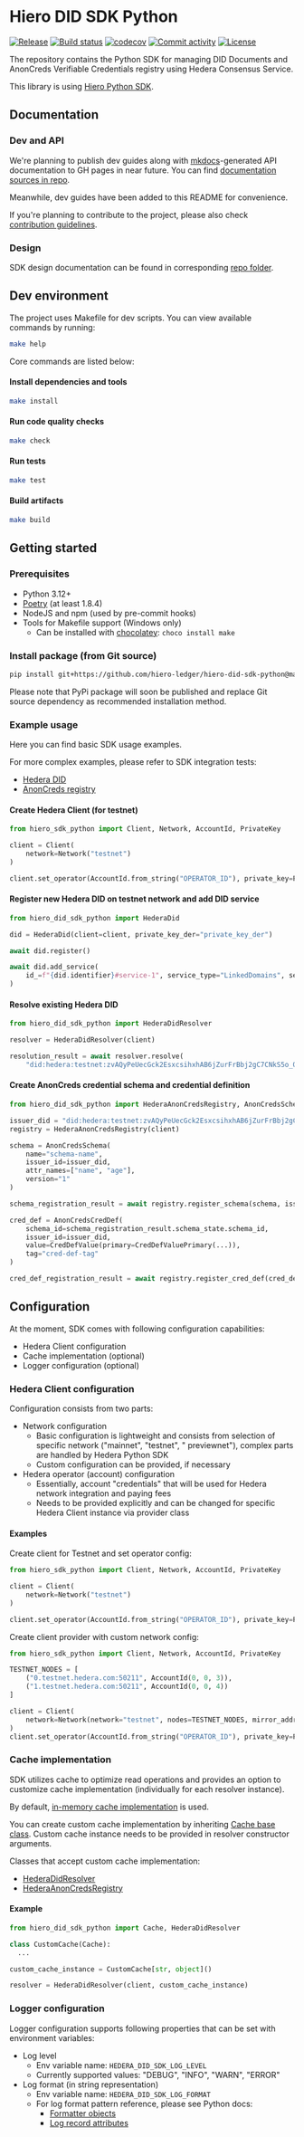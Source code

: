 # Hiero DID SDK Python

[![Release](https://img.shields.io/github/v/release/hiero-ledger/hiero-did-sdk-python)](https://img.shields.io/github/v/release/hiero-ledger/hiero-did-sdk-python)
[![Build status](https://img.shields.io/github/actions/workflow/status/hiero-ledger/hiero-did-sdk-python/main.yml?branch=main)](https://github.com/hiero-ledger/hiero-did-sdk-python/actions/workflows/main.yml?query=branch%3Amain)
[![codecov](https://codecov.io/gh/hiero-ledger/hiero-did-sdk-python/branch/main/graph/badge.svg)](https://codecov.io/gh/hiero-ledger/hiero-did-sdk-python)
[![Commit activity](https://img.shields.io/github/commit-activity/m/hiero-ledger/hiero-did-sdk-python)](https://img.shields.io/github/commit-activity/m/hiero-ledger/hiero-did-sdk-python)
[![License](https://img.shields.io/github/license/hiero-ledger/hiero-did-sdk-python)](https://img.shields.io/github/license/hiero-ledger/hiero-did-sdk-python)

The repository contains the Python SDK for managing DID Documents and AnonCreds Verifiable Credentials registry using
Hedera Consensus Service.

This library is using [Hiero Python SDK](https://github.com/hiero-ledger/hiero-sdk-python).

## Documentation

### Dev and API

We're planning to publish dev guides along with [mkdocs](https://www.mkdocs.org/)-generated API documentation to GH pages in near future.
You can find [documentation sources in repo](docs/dev).

Meanwhile, dev guides have been added to this README for convenience.

If you're planning to contribute to the project, please also check [contribution guidelines](CONTRIBUTING.md).

### Design

SDK design documentation can be found in corresponding [repo folder](docs/design).

## Dev environment

The project uses Makefile for dev scripts. You can view available commands by running:

```bash
make help
```

Core commands are listed below:

#### Install dependencies and tools

```bash
make install
```

#### Run code quality checks

```bash
make check
```

#### Run tests

```bash
make test
```

#### Build artifacts

```bash
make build
```

## Getting started

### Prerequisites

- Python 3.12+
- [Poetry](https://python-poetry.org/) (at least 1.8.4)
- NodeJS and npm (used by pre-commit hooks)
- Tools for Makefile support (Windows only)
  - Can be installed with [chocolatey](https://chocolatey.org/): `choco install make`

### Install package (from Git source)

```bash
pip install git+https://github.com/hiero-ledger/hiero-did-sdk-python@main
```

Please note that PyPi package will soon be published and replace Git source dependency as recommended installation method.

### Example usage

Here you can find basic SDK usage examples.

For more complex examples, please refer to SDK integration tests:

- [Hedera DID](https://github.com/hiero-ledger/hiero-did-sdk-python/blob/main/tests/integration/test_hedera_did.py)
- [AnonCreds registry](https://github.com/hiero-ledger/hiero-did-sdk-python/blob/main/tests/integration/test_hedera_anoncreds_registry.py)

#### Create Hedera Client (for testnet)

```python
from hiero_sdk_python import Client, Network, AccountId, PrivateKey

client = Client(
    network=Network("testnet")
)

client.set_operator(AccountId.from_string("OPERATOR_ID"), private_key=PrivateKey.from_string("OPERATOR_KEY"))
```

#### Register new Hedera DID on testnet network and add DID service

```python
from hiero_did_sdk_python import HederaDid

did = HederaDid(client=client, private_key_der="private_key_der")

await did.register()

await did.add_service(
    id_=f"{did.identifier}#service-1", service_type="LinkedDomains", service_endpoint="https://example.com/vcs"
)
```

#### Resolve existing Hedera DID

```python
from hiero_did_sdk_python import HederaDidResolver

resolver = HederaDidResolver(client)

resolution_result = await resolver.resolve(
    "did:hedera:testnet:zvAQyPeUecGck2EsxcsihxhAB6jZurFrBbj2gC7CNkS5o_0.0.5063027")
```

#### Create AnonCreds credential schema and credential definition

```python
from hiero_did_sdk_python import HederaAnonCredsRegistry, AnonCredsSchema, AnonCredsCredDef, CredDefValue, CredDefValuePrimary

issuer_did = "did:hedera:testnet:zvAQyPeUecGck2EsxcsihxhAB6jZurFrBbj2gC7CNkS5o_0.0.5063027"
registry = HederaAnonCredsRegistry(client)

schema = AnonCredsSchema(
    name="schema-name",
    issuer_id=issuer_did,
    attr_names=["name", "age"],
    version="1"
)

schema_registration_result = await registry.register_schema(schema, issuer_did, "OPERATOR_KEY_DER")

cred_def = AnonCredsCredDef(
    schema_id=schema_registration_result.schema_state.schema_id,
    issuer_id=issuer_did,
    value=CredDefValue(primary=CredDefValuePrimary(...)),
    tag="cred-def-tag"
)

cred_def_registration_result = await registry.register_cred_def(cred_def, issuer_did, "OPERATOR_KEY_DER")
```

## Configuration

At the moment, SDK comes with following configuration capabilities:

- Hedera Client configuration
- Cache implementation (optional)
- Logger configuration (optional)

### Hedera Client configuration

Configuration consists from two parts:

- Network configuration
  - Basic configuration is lightweight and consists from selection of specific network ("mainnet", "testnet", "
    previewnet"), complex parts are handled by Hedera Python SDK
  - Custom configuration can be provided, if necessary
- Hedera operator (account) configuration
  - Essentially, account "credentials" that will be used for Hedera network integration and paying fees
  - Needs to be provided explicitly and can be changed for specific Hedera Client instance via provider class

#### Examples

Create client for Testnet and set operator config:

```python
from hiero_sdk_python import Client, Network, AccountId, PrivateKey

client = Client(
    network=Network("testnet")
)

client.set_operator(AccountId.from_string("OPERATOR_ID"), private_key=PrivateKey.from_string("OPERATOR_KEY"))
```

Create client provider with custom network config:

```python
from hiero_sdk_python import Client, Network, AccountId, PrivateKey

TESTNET_NODES = [
    ("0.testnet.hedera.com:50211", AccountId(0, 0, 3)),
    ("1.testnet.hedera.com:50211", AccountId(0, 0, 4))
]

client = Client(
    network=Network(network="testnet", nodes=TESTNET_NODES, mirror_address="hcs.testnet.mirrornode.hedera.com:5600"),
)
client.set_operator(AccountId.from_string("OPERATOR_ID"), private_key=PrivateKey.from_string("OPERATOR_KEY"))
```

### Cache implementation

SDK utilizes cache to optimize read operations and provides an option to customize cache implementation (individually
for each resolver instance).

By default, [in-memory cache implementation](https://github.com/hiero-ledger/hiero-did-sdk-python/blob/main/hiero_did_sdk_python/utils/cache.py#L112) is used.

You can create custom cache implementation by inheriting [Cache base class](https://github.com/hiero-ledger/hiero-did-sdk-python/blob/main/hiero_did_sdk_python/utils/cache.py#L25).
Custom cache instance needs to be provided in resolver constructor arguments.

Classes that accept custom cache implementation:

- [HederaDidResolver](https://github.com/hiero-ledger/hiero-did-sdk-python/blob/main/hiero_did_sdk_python/did/hedera_did_resolver.py)
- [HederaAnonCredsRegistry](https://github.com/hiero-ledger/hiero-did-sdk-python/blob/main/hiero_did_sdk_python/anoncreds/hedera_anoncreds_registry.py)

#### Example

```python
from hiero_did_sdk_python import Cache, HederaDidResolver

class CustomCache(Cache):
  ...

custom_cache_instance = CustomCache[str, object]()

resolver = HederaDidResolver(client, custom_cache_instance)
```

### Logger configuration

Logger configuration supports following properties that can be set with environment variables:

- Log level
  - Env variable name: `HEDERA_DID_SDK_LOG_LEVEL`
  - Currently supported values: "DEBUG", "INFO", "WARN", "ERROR"
- Log format (in string representation)
  - Env variable name: `HEDERA_DID_SDK_LOG_FORMAT`
  - For log format pattern reference, please see Python docs:
    - [Formatter objects](https://docs.python.org/3/library/logging.html#formatter-objects)
    - [Log record attributes](https://docs.python.org/3/library/logging.html#logrecord-attributes)
